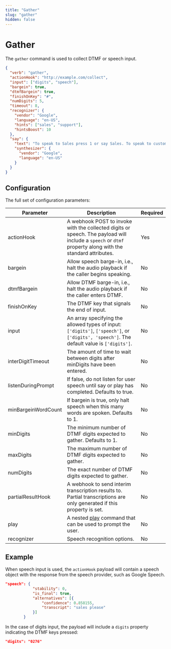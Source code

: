 ```yaml
---
title: "Gather"
slug: "gather"
hidden: false
---
```


# Gather

The `gather` command is used to collect DTMF or speech input.

```json
{
  "verb": "gather",
  "actionHook": "http://example.com/collect",
  "input": ["digits", "speech"],
  "bargein": true,
  "dtmfBargein": true,
  "finishOnKey": "#",
  "numDigits": 5,
  "timeout": 8,
  "recognizer": {
    "vendor": "Google",
    "language": "en-US",
    "hints": ["sales", "support"],
    "hintsBoost": 10
  },
  "say": {
    "text": "To speak to Sales press 1 or say Sales. To speak to customer support press 2 or say Support",
    "synthesizer": {
      "vendor": "Google",
      "language": "en-US"
    }
  }
}
```

## Configuration

The full set of configuration parameters:

| Parameter           | Description                                                                                                                                              | Required |
|---------------------|----------------------------------------------------------------------------------------------------------------------------------------------------------|----------|
| actionHook          | A webhook POST to invoke with the collected digits or speech. The payload will include a `speech` or `dtmf` property along with the standard attributes. | Yes      |
| bargein             | Allow speech barge-in, i.e., halt the audio playback if the caller begins speaking.                                                                      | No       |
| dtmfBargein         | Allow DTMF barge-in, i.e., halt the audio playback if the caller enters DTMF.                                                                            | No       |
| finishOnKey         | The DTMF key that signals the end of input.                                                                                                              | No       |
| input               | An array specifying the allowed types of input: `['digits']`, `['speech']`, or `['digits', 'speech']`. The default value is `['digits']`.                | No       |
| interDigitTimeout   | The amount of time to wait between digits after minDigits have been entered.                                                                             | No       |
| listenDuringPrompt  | If false, do not listen for user speech until say or play has completed. Defaults to true.                                                               | No       |
| minBargeinWordCount | If bargein is true, only halt speech when this many words are spoken. Defaults to 1.                                                                     | No       |
| minDigits           | The minimum number of DTMF digits expected to gather. Defaults to 1.                                                                                     | No       |
| maxDigits           | The maximum number of DTMF digits expected to gather.                                                                                                    | No       |
| numDigits           | The exact number of DTMF digits expected to gather.                                                                                                      | No       |
| partialResultHook   | A webhook to send interim transcription results to. Partial transcriptions are only generated if this property is set.                                   | No       |
| play                | A nested [play](play.md) command that can be used to prompt the user.                                                                                    | No       |
| recognizer          | Speech recognition options.                                                                                                                              | No       |

## Example

When speech input is used,
the `actionHook` payload will contain a speech object with the response from the speech provider, such as Google Speech.

```json
"speech": {
			"stability": 0,
			"is_final": true,
			"alternatives": [{
				"confidence": 0.858155,
				"transcript": "sales please"
			}]
		}
```

In the case of digits input, the payload will include a `digits` property indicating the DTMF keys pressed:

```json
"digits": "0276"
```